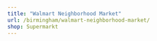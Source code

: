 ```yaml
---
title: "Walmart Neighborhood Market"
url: /birmingham/walmart-neighborhood-market/
shop: Supermarkt
---
```

